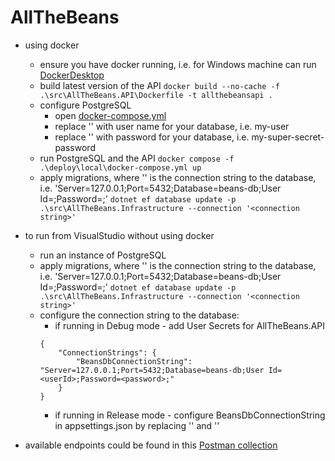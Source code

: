 # AllTheBeans

- using docker
    - ensure you have docker running, i.e. for Windows machine can run [DockerDesktop](https://docs.docker.com/desktop/setup/install/windows-install/)
    - build latest version of the API
    ```docker build --no-cache -f .\src\AllTheBeans.API\Dockerfile -t allthebeansapi .```
    - configure PostgreSQL
        - open [docker-compose.yml](/deploy/local/docker-compose.yml)
        - replace '<userId>' with user name for your database, i.e. my-user
        - replace '<password>' with password for your database, i.e. my-super-secret-password
    - run PostgreSQL and the API
    ```docker compose -f .\deploy\local\docker-compose.yml up```
    - apply migrations, where '<connection string>' is the connection string to the database, i.e. 'Server=127.0.0.1;Port=5432;Database=beans-db;User Id=<userId>;Password=<password>;'
    ```dotnet ef database update -p .\src\AllTheBeans.Infrastructure --connection '<connection string>'```

- to run from VisualStudio without using docker
    - run an instance of PostgreSQL
    - apply migrations, where '<connection string>' is the connection string to the database, i.e. 'Server=127.0.0.1;Port=5432;Database=beans-db;User Id=<userId>;Password=<password>;'
    ```dotnet ef database update -p .\src\AllTheBeans.Infrastructure --connection '<connection string>'```
    - configure the connection string to the database:
        - if running in Debug mode - add User Secrets for AllTheBeans.API
        ```
        {
            "ConnectionStrings": {
                "BeansDbConnectionString": "Server=127.0.0.1;Port=5432;Database=beans-db;User Id=<userId>;Password=<password>;"
            }
        }
        ```
        - if running in Release mode - configure BeansDbConnectionString in appsettings.json by replacing '<userId>' and '<password>'

- available endpoints could be found in this [Postman collection](AllTheBeans.postman_collection.json)